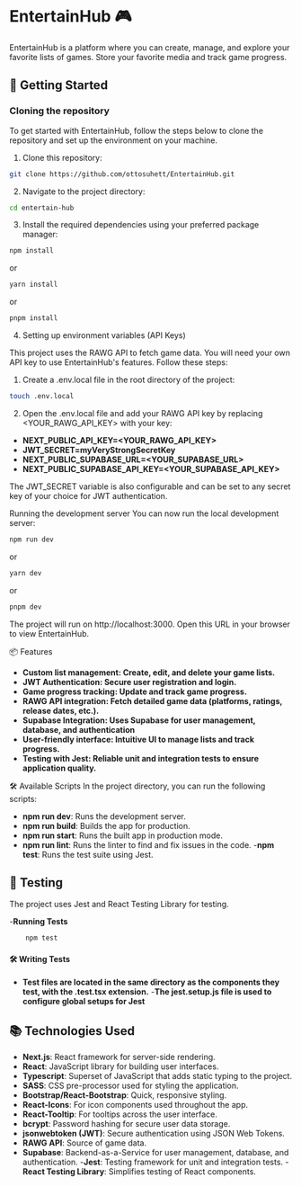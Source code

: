 # EntertainHub 🎮

EntertainHub is a platform where you can create, manage, and explore your favorite lists of games. Store your favorite media and track game progress.

## 🚀 Getting Started

### Cloning the repository

To get started with EntertainHub, follow the steps below to clone the repository and set up the environment on your machine.

1. Clone this repository:

```bash
git clone https://github.com/ottosuhett/EntertainHub.git
```
2. Navigate to the project directory:
```bash
cd entertain-hub
```
3. Install the required dependencies using your preferred package manager:
```bash
npm install
```
or 
```bash
yarn install
```
or
```bash
pnpm install
```

4. Setting up environment variables (API Keys)

This project uses the RAWG API to fetch game data. You will need your own API key to use EntertainHub's features. Follow these steps:

1. Create a .env.local file in the root directory of the project:

```bash
touch .env.local
```
2. Open the .env.local file and add your RAWG API key by replacing <YOUR_RAWG_API_KEY> with your key:

- **NEXT_PUBLIC_API_KEY=<YOUR_RAWG_API_KEY>**
- **JWT_SECRET=myVeryStrongSecretKey**
- **NEXT_PUBLIC_SUPABASE_URL=<YOUR_SUPABASE_URL>**
- **NEXT_PUBLIC_SUPABASE_API_KEY=<YOUR_SUPABASE_API_KEY>**

The JWT_SECRET variable is also configurable and can be set to any secret key of your choice for JWT authentication.

Running the development server
You can now run the local development server:
```bash
npm run dev
```
or 
```bash
yarn dev
```
or
```bash
pnpm dev
```

The project will run on http://localhost:3000. Open this URL in your browser to view EntertainHub.

📦 Features
- **Custom list management: Create, edit, and delete your game lists.**
- **JWT Authentication: Secure user registration and login.**
- **Game progress tracking: Update and track game progress.**
- **RAWG API integration: Fetch detailed game data (platforms, ratings, release dates, etc.).**
- **Supabase Integration: Uses Supabase for user management, database, and authentication**
- **User-friendly interface: Intuitive UI to manage lists and track progress.**
- **Testing with Jest: Reliable unit and integration tests to ensure application quality.**

🛠️ Available Scripts
In the project directory, you can run the following scripts:

- **npm run dev**: Runs the development server.
- **npm run build**: Builds the app for production.
- **npm run start**: Runs the built app in production mode.
- **npm run lint**: Runs the linter to find and fix issues in the code.
-**npm test**: Runs the test suite using Jest.

## 🧪 Testing
The project uses Jest and React Testing Library for testing.

-**Running Tests**
```bash 
    npm test
```

#### 🛠️ Writing Tests
- **Test files are located in the same directory as the components they test, with the .test.tsx extension.**
-**The jest.setup.js file is used to configure global setups for Jest**
## 📚 Technologies Used

- **Next.js**: React framework for server-side rendering.
- **React**: JavaScript library for building user interfaces.
- **Typescript**: Superset of JavaScript that adds static typing to the project.
- **SASS**: CSS pre-processor used for styling the application.
- **Bootstrap/React-Bootstrap**: Quick, responsive styling.
- **React-Icons**: For icon components used throughout the app.
- **React-Tooltip**: For tooltips across the user interface.
- **bcrypt**: Password hashing for secure user data storage.
- **jsonwebtoken (JWT)**: Secure authentication using JSON Web Tokens.
- **RAWG API**: Source of game data.
- **Supabase**: Backend-as-a-Service for user management, database, and authentication.
-**Jest**: Testing framework for unit and integration tests.
-**React Testing Library**: Simplifies testing of React components.